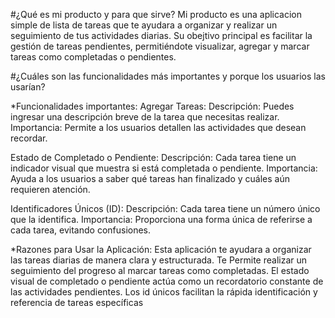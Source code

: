 #¿Qué es mi producto y para que sirve? 
Mi producto es una aplicacion simple de lista de tareas que te ayudara a organizar y realizar un seguimiento de tus actividades diarias. Su obejtivo principal es facilitar la gestión de tareas pendientes, permitiéndote visualizar, agregar y marcar tareas como completadas o pendientes.

#¿Cuáles son las funcionalidades más importantes y porque los usuarios las usarían?

*Funcionalidades importantes: Agregar Tareas: Descripción: Puedes ingresar una descripción breve de la tarea que necesitas realizar. Importancia: Permite a los usuarios detallen las actividades que desean recordar.

Estado de Completado o Pendiente: Descripción: Cada tarea tiene un indicador visual que muestra si está completada o pendiente. Importancia: Ayuda a los usuarios a saber qué tareas han finalizado y cuáles aún requieren atención.

Identificadores Únicos (ID): Descripción: Cada tarea tiene un número único que la identifica. Importancia: Proporciona una forma única de referirse a cada tarea, evitando confusiones.

*Razones para Usar la Aplicación: Esta aplicación te ayudara a organizar las tareas diarias de manera clara y estructurada. Te Permite realizar un seguimiento del progreso al marcar tareas como completadas. El estado visual de completado o pendiente actúa como un recordatorio constante de las actividades pendientes. Los id únicos facilitan la rápida identificación y referencia de tareas específicas